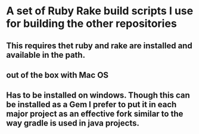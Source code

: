 # A set of Ruby Rake build scripts I use for building the other repositories

## This requires thet ruby and rake are installed and available in the path.
## out of the box with Mac OS
## Has to be installed on windows.  Though this can be installed as a Gem I prefer to put it in each major project as an effective fork similar to the way gradle is used in java projects.
